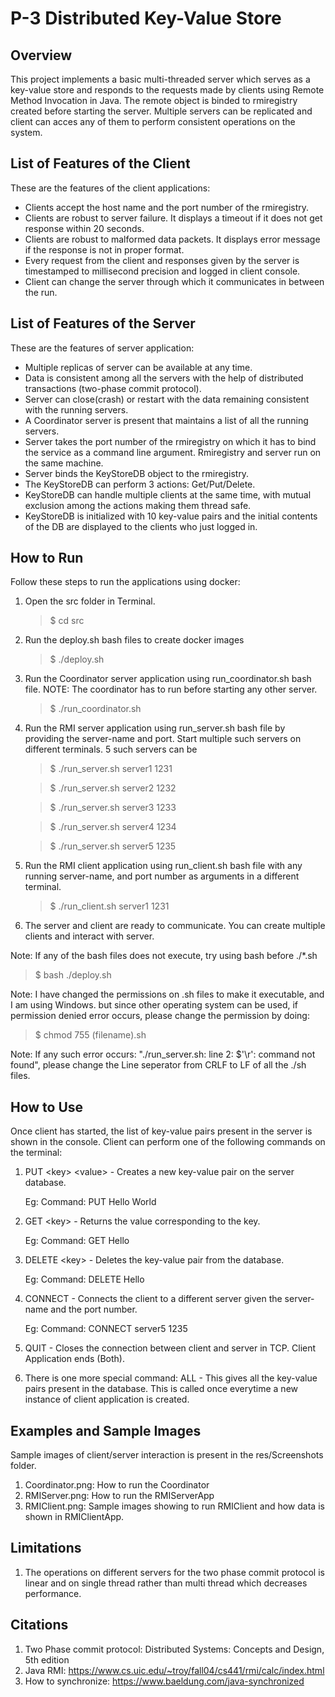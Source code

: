 # P-3 Distributed Key-Value Store

## Overview

This project implements a basic multi-threaded server which serves as a key-value store and
responds to the requests made by clients using Remote Method Invocation in Java. The remote object is binded to 
rmiregistry created before starting the server.
Multiple servers can be replicated and client can acces any of them to perform consistent operations on the system.

## List of Features of the Client
These are the features of the client applications:

* Clients accept the host name and the port number of the rmiregistry.
* Clients are robust to server failure. It displays a timeout if it does not get response
  within 20 seconds.
* Clients are robust to malformed data packets. It displays error message if the response
  is not in proper format.
* Every request from the client and responses given by the server is timestamped to millisecond
  precision and logged in client console.
* Client can change the server through which it communicates in between the run.

## List of Features of the Server
These are the features of server application:

* Multiple replicas of server can be available at any time.
* Data is consistent among all the servers with the help of distributed transactions (two-phase commit protocol).
* Server can close(crash) or restart with the data remaining consistent with the running servers.
* A Coordinator server is present that maintains a list of all the running servers.
* Server takes the port number of the rmiregistry on which it has to bind the service
  as a command line argument. Rmiregistry and server run on the same machine.
* Server binds the KeyStoreDB object to the rmiregistry.
* The KeyStoreDB can perform 3 actions: Get/Put/Delete.
* KeyStoreDB can handle multiple clients at the same time, with mutual exclusion 
  among the actions making them thread safe.
* KeyStoreDB is initialized with 10 key-value pairs and the initial contents of the DB are displayed 
  to the clients who just logged in.

## How to Run
Follow these steps to run the applications using docker:
1) Open the src folder in Terminal.
   > $ cd src
2) Run the deploy.sh bash files to create docker images
   > $ ./deploy.sh
3) Run the Coordinator server application using run_coordinator.sh bash file. NOTE: The coordinator has to run before starting any other server.
   > $ ./run_coordinator.sh
4) Run the RMI server application using run_server.sh bash file by providing the server-name and port. Start multiple such servers on different terminals. 5 such servers can be
   > $ ./run_server.sh server1 1231

   > $ ./run_server.sh server2 1232

   > $ ./run_server.sh server3 1233

   > $ ./run_server.sh server4 1234

   > $ ./run_server.sh server5 1235
5) Run the RMI client application using run_client.sh bash file with any running server-name,
   and port number as arguments in a different terminal.
   > $ ./run_client.sh server1 1231
5) The server and client are ready to communicate. You can create multiple clients and interact with server.

Note: If any of the bash files does not execute, try using bash before ./*.sh
> $ bash ./deploy.sh

Note: I have changed the permissions on .sh files to make it executable, and I am using Windows.
but since other operating system can be used, if permission denied error occurs, please change the permission by doing:
> $ chmod 755 (filename).sh

Note: If any such error occurs: "./run_server.sh: line 2: $'\r': command not found", 
please change the Line seperator from CRLF to LF of all the ./sh files.

## How to Use
Once client has started, the list of key-value pairs present in the server is shown in the console.
Client can perform one of the following commands on the terminal:
1) PUT \<key\> \<value\> - Creates a new key-value pair on the server database.

   Eg: Command: PUT Hello World
2) GET \<key\> - Returns the value corresponding to the key.

   Eg: Command: GET Hello
3) DELETE \<key\> - Deletes the key-value pair from the database.

   Eg: Command: DELETE Hello
4) CONNECT - Connects the client to a different server given the server-name and the port number.

   Eg: Command: CONNECT server5 1235
5) QUIT - Closes the connection between client and server in TCP. Client Application ends (Both).
6) There is one more special command: ALL - This gives all the key-value pairs present in the
   database. This is called once everytime a new instance of client application is created.

## Examples and Sample Images

Sample images of client/server interaction is present in the res/Screenshots folder.
1) Coordinator.png: How to run the Coordinator
2) RMIServer.png: How to run the RMIServerApp
3) RMIClient.png: Sample images showing to run RMIClient and how data is shown in RMIClientApp.


## Limitations
1) The operations on different servers for the two phase commit protocol is linear and on single thread rather than multi thread which decreases performance.

## Citations
1. Two Phase commit protocol: Distributed Systems: Concepts and Design, 5th edition
2. Java RMI: https://www.cs.uic.edu/~troy/fall04/cs441/rmi/calc/index.html
3. How to synchronize: https://www.baeldung.com/java-synchronized